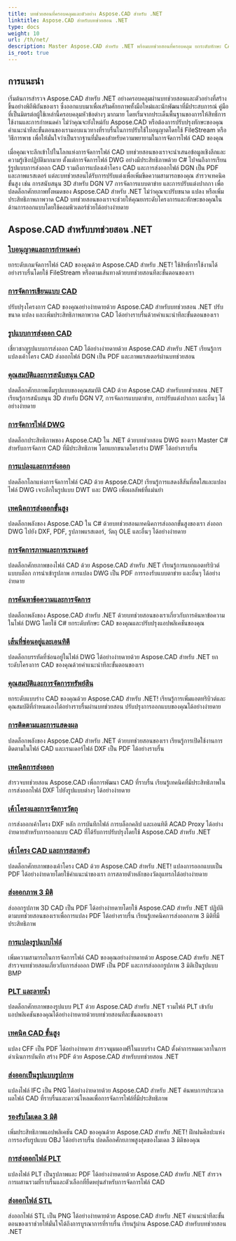```yaml
---
title: บทช่วยสอนที่ครอบคลุมและตัวอย่าง Aspose.CAD สำหรับ .NET
linktitle: Aspose.CAD สำหรับบทช่วยสอน .NET
type: docs
weight: 10
url: /th/net/
description: Master Aspose.CAD สำหรับ .NET พร้อมบทช่วยสอนที่ครอบคลุม ยกระดับทักษะ CAD ของคุณจากใบอนุญาตไปจนถึงเทคนิคการส่งออกขั้นสูง ปลดล็อคคุณสมบัติที่ซ่อนอยู่ได้อย่างง่ายดาย
is_root: true
---
```


## การแนะนำ

เริ่มต้นการสำรวจ Aspose.CAD สำหรับ .NET อย่างครอบคลุมผ่านบทช่วยสอนและตัวอย่างที่สร้างขึ้นอย่างพิถีพิถันของเรา ซึ่งออกแบบมาเพื่อเสริมศักยภาพทั้งมือใหม่และนักพัฒนาที่มีประสบการณ์ คู่มือที่เป็นมิตรต่อผู้ใช้เหล่านี้ครอบคลุมหัวข้อต่างๆ มากมาย โดยเริ่มจากประเด็นพื้นฐานของการให้สิทธิ์การใช้งานและการกำหนดค่า ไม่ว่าคุณจะยังใหม่กับ Aspose.CAD หรือต้องการปรับปรุงทักษะของคุณ คำแนะนำทีละขั้นตอนของเรามอบแนวทางที่ราบรื่นในการปรับใช้ใบอนุญาตโดยใช้ FileStream หรือวิธีการพาธ เพื่อให้มั่นใจว่าเป็นรากฐานที่มั่นคงสำหรับความพยายามในการจัดการไฟล์ CAD ของคุณ

เมื่อคุณเจาะลึกเข้าไปในโลกแห่งการจัดการไฟล์ CAD บทช่วยสอนของเราจะนำเสนอข้อมูลเชิงลึกและความรู้เชิงปฏิบัติมากมาย ตั้งแต่การจัดการไฟล์ DWG อย่างมีประสิทธิภาพด้วย C# ไปจนถึงการเรียนรู้รูปแบบการส่งออก CAD รวมถึงการแปลงเค้าโครง CAD และการส่งออกไฟล์ DGN เป็น PDF และภาพแรสเตอร์ แต่ละบทช่วยสอนได้รับการปรับแต่งเพื่อเพิ่มขีดความสามารถของคุณ สำรวจเทคนิคขั้นสูง เช่น การสนับสนุน 3D สำหรับ DGN V7 การจัดการแบบตาข่าย และการปรับแต่งปากกา เพื่อปลดล็อกศักยภาพทั้งหมดของ Aspose.CAD สำหรับ .NET ไม่ว่าคุณจะปรับขนาด แปลง หรือเพิ่มประสิทธิภาพภาพวาด CAD บทช่วยสอนของเราจะช่วยให้คุณยกระดับโครงการและทักษะของคุณในด้านการออกแบบโดยใช้คอมพิวเตอร์ช่วยได้อย่างง่ายดาย

## Aspose.CAD สำหรับบทช่วยสอน .NET
### [ใบอนุญาตและการกำหนดค่า](./licensing-and-configuration/)
ยกระดับเกมจัดการไฟล์ CAD ของคุณด้วย Aspose.CAD สำหรับ .NET! ใช้สิทธิ์การใช้งานได้อย่างราบรื่นโดยใช้ FileStream หรือตามเส้นทางด้วยบทช่วยสอนทีละขั้นตอนของเรา 
### [การจัดการเขียนแบบ CAD](./cad-drawing-manipulation/)
ปรับปรุงโครงการ CAD ของคุณอย่างง่ายดายด้วย Aspose.CAD สำหรับบทช่วยสอน .NET ปรับขนาด แปลง และเพิ่มประสิทธิภาพภาพวาด CAD ได้อย่างราบรื่นด้วยคำแนะนำทีละขั้นตอนของเรา
### [รูปแบบการส่งออก CAD](./cad-export-formats/)
เชี่ยวชาญรูปแบบการส่งออก CAD ได้อย่างง่ายดายด้วย Aspose.CAD สำหรับ .NET เรียนรู้การแปลงเค้าโครง CAD ส่งออกไฟล์ DGN เป็น PDF และภาพแรสเตอร์ผ่านบทช่วยสอน
### [คุณสมบัติและการสนับสนุน CAD](./cad-features-and-support/)
ปลดล็อกศักยภาพเต็มรูปแบบของคุณสมบัติ CAD ด้วย Aspose.CAD สำหรับบทช่วยสอน .NET เรียนรู้การสนับสนุน 3D สำหรับ DGN V7, การจัดการแบบตาข่าย, การปรับแต่งปากกา และอื่นๆ ได้อย่างง่ายดาย
### [การจัดการไฟล์ DWG](./dwg-file-manipulation/)
ปลดล็อกประสิทธิภาพของ Aspose.CAD ใน .NET ด้วยบทช่วยสอน DWG ของเรา Master C# สำหรับการจัดการ CAD ที่มีประสิทธิภาพ โดยแยกขนาดโครงร่าง DWF ได้อย่างราบรื่น
### [การแปลงและการส่งออก](./conversion-and-export/)
ปลดล็อกโลกแห่งการจัดการไฟล์ CAD ด้วย Aspose.CAD! เรียนรู้การแสดงสีสันที่สดใสและแปลงไฟล์ DWG เจาะลึกในรูปแบบ DWT และ DWG เพื่อผลลัพธ์ที่แม่นยำ
### [เทคนิคการส่งออกขั้นสูง](./advanced-export-techniques/)
ปลดล็อกพลังของ Aspose.CAD ใน C# ด้วยบทช่วยสอนเทคนิคการส่งออกขั้นสูงของเรา ส่งออก DWG ไปยัง DXF, PDF, รูปภาพแรสเตอร์, วัตถุ OLE และอื่นๆ ได้อย่างง่ายดาย
### [การจัดการภาพและการเรนเดอร์](./image-manipulation-and-rendering/)
ปลดล็อกศักยภาพของไฟล์ CAD ด้วย Aspose.CAD สำหรับ .NET เรียนรู้การแยกแอตทริบิวต์แบบบล็อก การนำเข้ารูปภาพ การแปลง DWG เป็น PDF การรองรับแบบตาข่าย และอื่นๆ ได้อย่างง่ายดาย
### [การค้นหาข้อความและการจัดการ](./text-search-and-manipulation/)
ปลดล็อกพลังของ Aspose.CAD สำหรับ .NET ด้วยบทช่วยสอนของเราเกี่ยวกับการค้นหาข้อความในไฟล์ DWG โดยใช้ C# ยกระดับทักษะ CAD ของคุณและปรับปรุงแอปพลิเคชันของคุณ
### [เส้นที่ซ่อนอยู่และเอนทิตี](./hidden-lines-and-entities/)
ปลดล็อกบรรทัดที่ซ่อนอยู่ในไฟล์ DWG ได้อย่างง่ายดายด้วย Aspose.CAD สำหรับ .NET ยกระดับโครงการ CAD ของคุณด้วยคำแนะนำทีละขั้นตอนของเรา
### [คุณสมบัติและการจัดการทรัพย์สิน](./attribute-and-property-management/)
ยกระดับแบบร่าง CAD ของคุณด้วย Aspose.CAD สำหรับ .NET! เรียนรู้การเพิ่มแอตทริบิวต์และคุณสมบัติที่กำหนดเองได้อย่างราบรื่นผ่านบทช่วยสอน ปรับปรุงการออกแบบของคุณได้อย่างง่ายดาย
### [การติดตามและการแสดงผล](./tracking-and-rendering/)
ปลดล็อกพลังของ Aspose.CAD สำหรับ .NET ด้วยบทช่วยสอนของเรา เรียนรู้การเปิดใช้งานการติดตามในไฟล์ CAD และเรนเดอร์ไฟล์ DXF เป็น PDF ได้อย่างราบรื่น
### [เทคนิคการส่งออก](./export-techniques/)
สำรวจบทช่วยสอน Aspose.CAD เพื่อการพัฒนา CAD ที่ราบรื่น เรียนรู้เทคนิคที่มีประสิทธิภาพในการส่งออกไฟล์ DXF ไปยังรูปแบบต่างๆ ได้อย่างง่ายดาย
### [เค้าโครงและการจัดการวัตถุ](./layout-and-object-handling/)
การส่งออกเค้าโครง DXF หลัก การบันทึกไฟล์ การบล็อกคลิป และเอนทิตี ACAD Proxy ได้อย่างง่ายดายสำหรับการออกแบบ CAD ที่ได้รับการปรับปรุงโดยใช้ Aspose.CAD สำหรับ .NET
### [เค้าโครง CAD และการสลายตัว](./cad-layouts-and-decomposition/)
ปลดล็อกศักยภาพของเค้าโครง CAD ด้วย Aspose.CAD สำหรับ .NET! แปลงการออกแบบเป็น PDF ได้อย่างง่ายดายโดยใช้คำแนะนำของเรา การสลายตัวหลักของวัตถุแทรกได้อย่างง่ายดาย
### [ส่งออกภาพ 3 มิติ](./3d-image-export/)
ส่งออกรูปภาพ 3D CAD เป็น PDF ได้อย่างง่ายดายโดยใช้ Aspose.CAD สำหรับ .NET ปฏิบัติตามบทช่วยสอนของเราเพื่อการแปลง PDF ได้อย่างราบรื่น เรียนรู้เทคนิคการส่งออกภาพ 3 มิติที่มีประสิทธิภาพ
### [การแปลงรูปแบบไฟล์](./file-format-conversion/)
เพิ่มความสามารถในการจัดการไฟล์ CAD ของคุณอย่างง่ายดายด้วย Aspose.CAD สำหรับ .NET สำรวจบทช่วยสอนเกี่ยวกับการส่งออก DWF เป็น PDF และการส่งออกรูปภาพ 3 มิติเป็นรูปแบบ BMP
### [PLT และลายน้ำ](./plt-and-watermarking/)
ปลดล็อกศักยภาพของรูปแบบ PLT ด้วย Aspose.CAD สำหรับ .NET รวมไฟล์ PLT เข้ากับแอปพลิเคชันของคุณได้อย่างง่ายดายด้วยบทช่วยสอนทีละขั้นตอนของเรา
### [เทคนิค CAD ขั้นสูง](./advanced-cad-techniques/)
แปลง CFF เป็น PDF ได้อย่างง่ายดาย สำรวจมุมมองฟรีในแบบร่าง CAD ตั้งค่าการหมดเวลาในการดำเนินการบันทึก สร้าง PDF ด้วย Aspose.CAD สำหรับบทช่วยสอน .NET
### [ส่งออกเป็นรูปแบบรูปภาพ](./exporting-to-image-formats/)
แปลงไฟล์ IFC เป็น PNG ได้อย่างง่ายดายด้วย Aspose.CAD สำหรับ .NET ค้นพบการประมวลผลไฟล์ CAD ที่ราบรื่นและดาวน์โหลดเพื่อการจัดการไฟล์ที่มีประสิทธิภาพ
### [รองรับโมเดล 3 มิติ](./3d-model-support/)
เพิ่มประสิทธิภาพแอปพลิเคชัน CAD ของคุณด้วย Aspose.CAD สำหรับ .NET! ฝึกฝนศิลปะแห่งการรองรับรูปแบบ OBJ ได้อย่างราบรื่น ปลดล็อกศักยภาพสูงสุดของโมเดล 3 มิติของคุณ
### [การส่งออกไฟล์ PLT](./exporting-plt-files/)
แปลงไฟล์ PLT เป็นรูปภาพและ PDF ได้อย่างง่ายดายด้วย Aspose.CAD สำหรับ .NET สำรวจการผสานรวมที่ราบรื่นและตัวเลือกที่ยืดหยุ่นสำหรับการจัดการไฟล์ CAD
### [ส่งออกไฟล์ STL](./stl-file-export/)
ส่งออกไฟล์ STL เป็น PNG ได้อย่างง่ายดายด้วย Aspose.CAD สำหรับ .NET คำแนะนำทีละขั้นตอนของเราช่วยให้มั่นใจได้ถึงการบูรณาการที่ราบรื่น เรียนรู้ผ่าน Aspose.CAD สำหรับบทช่วยสอน .NET